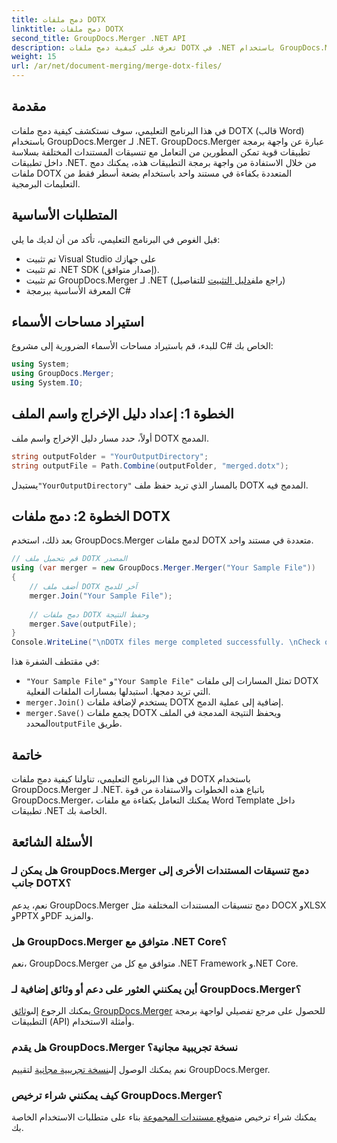 ```yaml
---
title: دمج ملفات DOTX
linktitle: دمج ملفات DOTX
second_title: GroupDocs.Merger .NET API
description: تعرف على كيفية دمج ملفات DOTX في .NET باستخدام GroupDocs.Merger دون عناء. تعزيز قدرات معالجة المستندات الخاصة بك.
weight: 15
url: /ar/net/document-merging/merge-dotx-files/
---
```

## مقدمة
في هذا البرنامج التعليمي، سوف نستكشف كيفية دمج ملفات DOTX (قالب Word) باستخدام GroupDocs.Merger لـ .NET. GroupDocs.Merger عبارة عن واجهة برمجة تطبيقات قوية تمكن المطورين من التعامل مع تنسيقات المستندات المختلفة بسلاسة داخل تطبيقات .NET. من خلال الاستفادة من واجهة برمجة التطبيقات هذه، يمكنك دمج ملفات DOTX المتعددة بكفاءة في مستند واحد باستخدام بضعة أسطر فقط من التعليمات البرمجية.
## المتطلبات الأساسية
قبل الغوص في البرنامج التعليمي، تأكد من أن لديك ما يلي:
- تم تثبيت Visual Studio على جهازك
- تم تثبيت .NET SDK (إصدار متوافق).
-  تم تثبيت GroupDocs.Merger لـ .NET (راجع ملف[دليل التثبيت](https://tutorials.groupdocs.com/merger/net/) للتفاصيل)
- المعرفة الأساسية ببرمجة C#

## استيراد مساحات الأسماء
للبدء، قم باستيراد مساحات الأسماء الضرورية إلى مشروع C# الخاص بك:
```csharp
using System; 
using GroupDocs.Merger;
using System.IO;
```
## الخطوة 1: إعداد دليل الإخراج واسم الملف
أولاً، حدد مسار دليل الإخراج واسم ملف DOTX المدمج.
```csharp
string outputFolder = "YourOutputDirectory";
string outputFile = Path.Combine(outputFolder, "merged.dotx");
```
 يستبدل`"YourOutputDirectory"` بالمسار الذي تريد حفظ ملف DOTX المدمج فيه.
## الخطوة 2: دمج ملفات DOTX
بعد ذلك، استخدم GroupDocs.Merger لدمج ملفات DOTX متعددة في مستند واحد.
```csharp
// قم بتحميل ملف DOTX المصدر
using (var merger = new GroupDocs.Merger.Merger("Your Sample File"))
{
    // أضف ملف DOTX آخر للدمج
    merger.Join("Your Sample File");
    
    // دمج ملفات DOTX وحفظ النتيجة
    merger.Save(outputFile);
}
Console.WriteLine("\nDOTX files merge completed successfully. \nCheck output in {0}", outputFolder);
```
في مقتطف الشفرة هذا:
- `"Your Sample File"` و`"Your Sample File"` تمثل المسارات إلى ملفات DOTX التي تريد دمجها. استبدلها بمسارات الملفات الفعلية.
- `merger.Join()` يستخدم لإضافة ملفات DOTX إضافية إلى عملية الدمج.
- `merger.Save()` يجمع ملفات DOTX ويحفظ النتيجة المدمجة في الملف المحدد`outputFile` طريق.

## خاتمة
في هذا البرنامج التعليمي، تناولنا كيفية دمج ملفات DOTX باستخدام GroupDocs.Merger لـ .NET. باتباع هذه الخطوات والاستفادة من قوة GroupDocs.Merger، يمكنك التعامل بكفاءة مع ملفات Word Template داخل تطبيقات .NET الخاصة بك.

## الأسئلة الشائعة
### هل يمكن لـ GroupDocs.Merger دمج تنسيقات المستندات الأخرى إلى جانب DOTX؟
نعم، يدعم GroupDocs.Merger دمج تنسيقات المستندات المختلفة مثل DOCX وXLSX وPPTX وPDF والمزيد.
### هل GroupDocs.Merger متوافق مع .NET Core؟
نعم، GroupDocs.Merger متوافق مع كل من .NET Framework و.NET Core.
### أين يمكنني العثور على دعم أو وثائق إضافية لـ GroupDocs.Merger؟
 يمكنك الرجوع إلى[وثائق GroupDocs.Merger](https://tutorials.groupdocs.com/merger/net/) للحصول على مرجع تفصيلي لواجهة برمجة التطبيقات (API) وأمثلة الاستخدام.
### هل يقدم GroupDocs.Merger نسخة تجريبية مجانية؟
 نعم يمكنك الوصول إلى[نسخة تجريبية مجانية](https://releases.groupdocs.com/) لتقييم GroupDocs.Merger.
### كيف يمكنني شراء ترخيص GroupDocs.Merger؟
 يمكنك شراء ترخيص من[موقع مستندات المجموعة](https://purchase.groupdocs.com/buy) بناء على متطلبات الاستخدام الخاصة بك.